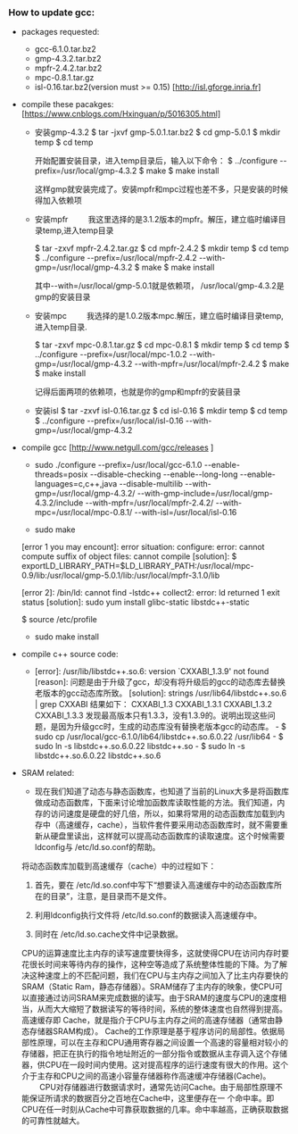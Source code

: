 ### How to update gcc:
+ packages requested:
    - gcc-6.1.0.tar.bz2
    - gmp-4.3.2.tar.bz2
    - mpfr-2.4.2.tar.bz2
    - mpc-0.8.1.tar.gz
    - isl-0.16.tar.bz2(version must >= 0.15)  [http://isl.gforge.inria.fr]

+ compile these pacakges:[https://www.cnblogs.com/Hxinguan/p/5016305.html]
    - 安装gmp-4.3.2
        $ tar -jxvf gmp-5.0.1.tar.bz2
        $ cd gmp-5.0.1
        $ mkdir temp
        $ cd temp

        开始配置安装目录，进入temp目录后，输入以下命令：
        $ ../configure --prefix=/usr/local/gmp-4.3.2
        $ make
        $ make install

        这样gmp就安装完成了。安装mpfr和mpc过程也差不多，只是安装的时候得加入依赖项

    - 安装mpfr
　　    我这里选择的是3.1.2版本的mpfr。解压，建立临时编译目录temp,进入temp目录

        $ tar -zxvf mpfr-2.4.2.tar.gz 
        $ cd mpfr-2.4.2
        $ mkdir temp
        $ cd temp
        $ ../configure --prefix=/usr/local/mpfr-2.4.2 --with-gmp=/usr/local/gmp-4.3.2
        $ make
        $ make install

        其中--with=/usr/local/gmp-5.0.1就是依赖项， /usr/local/gmp-4.3.2是gmp的安装目录

    - 安装mpc
　　    我选择的是1.0.2版本mpc.解压，建立临时编译目录temp,进入temp目录.

        $ tar -zxvf mpc-0.8.1.tar.gz
        $ cd mpc-0.8.1
        $ mkdir temp
        $ cd temp
        $ ../configure --prefix=/usr/local/mpc-1.0.2 --with-gmp=/usr/local/gmp-4.3.2 --with-mpfr=/usr/local/mpfr-2.4.2
        $ make
        $ make install

        记得后面两项的依赖项，也就是你的gmp和mpfr的安装目录
    - 安装isl
        $ tar -zxvf isl-0.16.tar.gz
        $ cd isl-0.16
        $ mkdir temp
        $ cd temp
        $ ../configure --prefix=/usr/local/isl-0.16 --with-gmp=/usr/local/gmp-4.3.2 

+ compile gcc [http://www.netgull.com/gcc/releases ]
    - sudo ./configure --prefix=/usr/local/gcc-6.1.0 --enable-threads=posix --disable-checking --enable--long-long --enable-languages=c,c++,java --disable-multilib --with-gmp=/usr/local/gmp-4.3.2/ --with-gmp-include=/usr/local/gmp-4.3.2/include  --with-mpfr=/usr/local/mpfr-2.4.2/ --with-mpc=/usr/local/mpc-0.8.1/ --with-isl=/usr/local/isl-0.16

    - sudo make

    [error 1 you may encount]: error situation: configure: error: cannot compute suffix of object files: cannot compile
    [solution]: $ exportLD_LIBRARY_PATH=$LD_LIBRARY_PATH:/usr/local/mpc-0.9/lib:/usr/local/gmp-5.0.1/lib:/usr/local/mpfr-3.1.0/lib

    [error 2]: /bin/ld: cannot find -lstdc++
                collect2: error: ld returned 1 exit status
    [solution]: sudo yum install glibc-static libstdc++-static


    $ source /etc/profile
    
    - sudo make install

+ compile c++ source code:
    - [error]: /usr/lib/libstdc++.so.6: version `CXXABI_1.3.9' not found
        [reason]: 问题是由于升级了gcc，却没有将升级后的gcc的动态库去替换老版本的gcc动态库所致。
        [solution]: strings /usr/lib64/libstdc++.so.6 | grep CXXABI
            结果如下：
                CXXABI_1.3
                CXXABI_1.3.1
                CXXABI_1.3.2
                CXXABI_1.3.3
                发现最高版本只有1.3.3，没有1.3.9的。说明出现这些问题，是因为升级gcc时，生成的动态库没有替换老版本gcc的动态库。
            - $ sudo cp /usr/local/gcc-6.1.0/lib64/libstdc++.so.6.0.22 /usr/lib64
            - $ sudo ln -s libstdc++.so.6.0.22 libstdc++.so
            - $ sudo ln -s libstdc++.so.6.0.22 libstdc++.so.6

+ SRAM related:
    - 现在我们知道了动态与静态函数库，也知道了当前的Linux大多是将函数库做成动态函数库，下面来讨论增加函数库读取性能的方法。我们知道，内存的访问速度是硬盘的好几倍，所以，如果将常用的动态函数库加载到内存中（高速缓存，cache），当软件套件要采用动态函数库时，就不需要重新从硬盘里读出，这样就可以提高动态函数库的读取速度。这个时候需要ldconfig与 /etc/ld.so.conf的帮助。

    将动态函数库加载到高速缓存（cache）中的过程如下：

    1. 首先，要在 /etc/ld.so.conf中写下“想要读入高速缓存中的动态函数库所在的目录”，注意，是目录而不是文件。

    2. 利用ldconfig执行文件将 /etc/ld.so.conf的数据读入高速缓存中。

    3. 同时在 /etc/ld.so.cache文件中记录数据。

    CPU的运算速度比主内存的读写速度要快得多，这就使得CPU在访问内存时要花很长时间来等待内存的操作，这种空等造成了系统整体性能的下降。为了解决这种速度上的不匹配问题，我们在CPU与主内存之间加入了比主内存要快的SRAM（Static Ram，静态存储器）。SRAM储存了主内存的映象，使CPU可以直接通过访问SRAM来完成数据的读写。由于SRAM的速度与CPU的速度相当，从而大大缩短了数据读写的等待时间，系统的整体速度也自然得到提高。 高速缓存即 Cache，就是指介于CPU与主内存之间的高速存储器（通常由静态存储器SRAM构成）。
    Cache的工作原理是基于程序访问的局部性。依据局部性原理，可以在主存和CPU通用寄存器之间设置一个高速的容量相对较小的存储器，把正在执行的指令地址附近的一部分指令或数据从主存调入这个存储器，供CPU在一段时间内使用。这对提高程序的运行速度有很大的作用。这个介于主存和CPU之间的高速小容量存储器称作高速缓冲存储器(Cache)。
　　 CPU对存储器进行数据请求时，通常先访问Cache。由于局部性原理不能保证所请求的数据百分之百地在Cache中，这里便存在一    个命中率。即CPU在任一时刻从Cache中可靠获取数据的几率。命中率越高，正确获取数据的可靠性就越大。